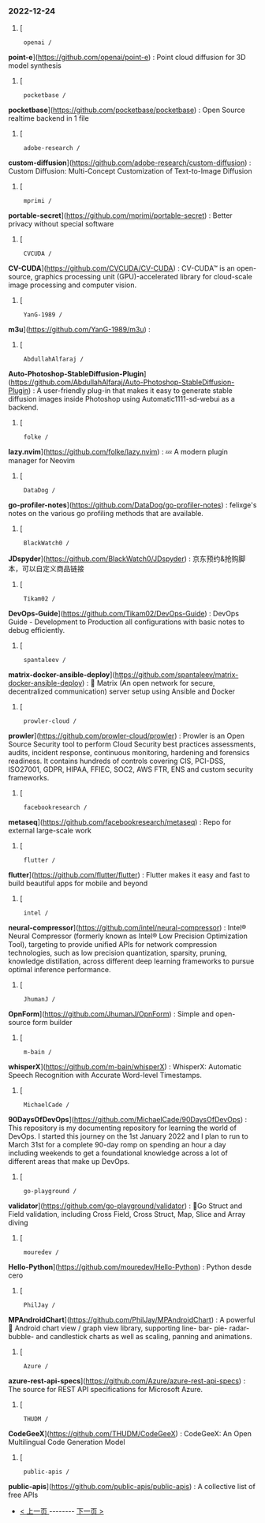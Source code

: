 ### 2022-12-24 
1. [
    

        openai /
**point-e**](https://github.com/openai/point-e) : Point cloud diffusion for 3D model synthesis
1. [
    

        pocketbase /
**pocketbase**](https://github.com/pocketbase/pocketbase) : Open Source realtime backend in 1 file
1. [
    

        adobe-research /
**custom-diffusion**](https://github.com/adobe-research/custom-diffusion) : Custom Diffusion: Multi-Concept Customization of Text-to-Image Diffusion
1. [
    

        mprimi /
**portable-secret**](https://github.com/mprimi/portable-secret) : Better privacy without special software
1. [
    

        CVCUDA /
**CV-CUDA**](https://github.com/CVCUDA/CV-CUDA) : CV-CUDA™ is an open-source, graphics processing unit (GPU)-accelerated library for cloud-scale image processing and computer vision.
1. [
    

        YanG-1989 /
**m3u**](https://github.com/YanG-1989/m3u) : 
1. [
    

        AbdullahAlfaraj /
**Auto-Photoshop-StableDiffusion-Plugin**](https://github.com/AbdullahAlfaraj/Auto-Photoshop-StableDiffusion-Plugin) : A user-friendly plug-in that makes it easy to generate stable diffusion images inside Photoshop using Automatic1111-sd-webui as a backend.
1. [
    

        folke /
**lazy.nvim**](https://github.com/folke/lazy.nvim) : 💤 A modern plugin manager for Neovim
1. [
    

        DataDog /
**go-profiler-notes**](https://github.com/DataDog/go-profiler-notes) : felixge's notes on the various go profiling methods that are available.
1. [
    

        BlackWatch0 /
**JDspyder**](https://github.com/BlackWatch0/JDspyder) : 京东预约&抢购脚本，可以自定义商品链接
1. [
    

        Tikam02 /
**DevOps-Guide**](https://github.com/Tikam02/DevOps-Guide) : DevOps Guide - Development to Production all configurations with basic notes to debug efficiently.
1. [
    

        spantaleev /
**matrix-docker-ansible-deploy**](https://github.com/spantaleev/matrix-docker-ansible-deploy) : 🐳 Matrix (An open network for secure, decentralized communication) server setup using Ansible and Docker
1. [
    

        prowler-cloud /
**prowler**](https://github.com/prowler-cloud/prowler) : Prowler is an Open Source Security tool to perform Cloud Security best practices assessments, audits, incident response, continuous monitoring, hardening and forensics readiness. It contains hundreds of controls covering CIS, PCI-DSS, ISO27001, GDPR, HIPAA, FFIEC, SOC2, AWS FTR, ENS and custom security frameworks.
1. [
    

        facebookresearch /
**metaseq**](https://github.com/facebookresearch/metaseq) : Repo for external large-scale work
1. [
    

        flutter /
**flutter**](https://github.com/flutter/flutter) : Flutter makes it easy and fast to build beautiful apps for mobile and beyond
1. [
    

        intel /
**neural-compressor**](https://github.com/intel/neural-compressor) : Intel® Neural Compressor (formerly known as Intel® Low Precision Optimization Tool), targeting to provide unified APIs for network compression technologies, such as low precision quantization, sparsity, pruning, knowledge distillation, across different deep learning frameworks to pursue optimal inference performance.
1. [
    

        JhumanJ /
**OpnForm**](https://github.com/JhumanJ/OpnForm) : Simple and open-source form builder
1. [
    

        m-bain /
**whisperX**](https://github.com/m-bain/whisperX) : WhisperX: Automatic Speech Recognition with Accurate Word-level Timestamps.
1. [
    

        MichaelCade /
**90DaysOfDevOps**](https://github.com/MichaelCade/90DaysOfDevOps) : This repository is my documenting repository for learning the world of DevOps. I started this journey on the 1st January 2022 and I plan to run to March 31st for a complete 90-day romp on spending an hour a day including weekends to get a foundational knowledge across a lot of different areas that make up DevOps.
1. [
    

        go-playground /
**validator**](https://github.com/go-playground/validator) : 💯Go Struct and Field validation, including Cross Field, Cross Struct, Map, Slice and Array diving
1. [
    

        mouredev /
**Hello-Python**](https://github.com/mouredev/Hello-Python) : Python desde cero
1. [
    

        PhilJay /
**MPAndroidChart**](https://github.com/PhilJay/MPAndroidChart) : A powerful 🚀 Android chart view / graph view library, supporting line- bar- pie- radar- bubble- and candlestick charts as well as scaling, panning and animations.
1. [
    

        Azure /
**azure-rest-api-specs**](https://github.com/Azure/azure-rest-api-specs) : The source for REST API specifications for Microsoft Azure.
1. [
    

        THUDM /
**CodeGeeX**](https://github.com/THUDM/CodeGeeX) : CodeGeeX: An Open Multilingual Code Generation Model
1. [
    

        public-apis /
**public-apis**](https://github.com/public-apis/public-apis) : A collective list of free APIs 

- [ < 上一页 ](https://github.com/able8/github-trending-daily-record/blob/master/2022-12-23.md) -------- [ 下一页 > ](https://github.com/able8/github-trending-daily-record/blob/master/2022-12-25.md)